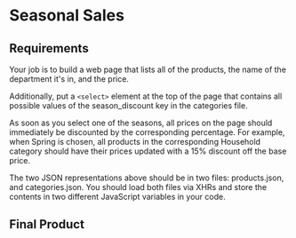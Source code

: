 # Seasonal Sales

## Requirements
Your job is to build a web page that lists all of the products, the name of the department it's in, and the price.

Additionally, put a `<select>` element at the top of the page that contains all possible values of the season_discount key in the categories file. 

As soon as you select one of the seasons, all prices on the page should immediately be discounted by the corresponding percentage. For example, when Spring is chosen, all products in the corresponding Household category should have their prices updated with a 15% discount off the base price.

The two JSON representations above should be in two files: products.json, and categories.json. You should load both files via XHRs and store the contents in two different JavaScript variables in your code.

## Final Product
